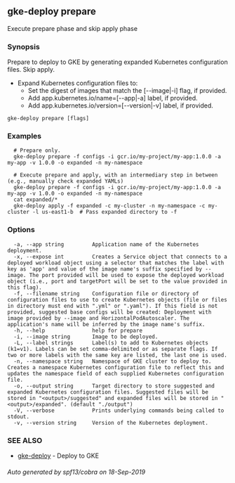 ## gke-deploy prepare

Execute prepare phase and skip apply phase

### Synopsis

Prepare to deploy to GKE by generating expanded Kubernetes configuration files. Skip apply.

- Expand Kubernetes configuration files to:
  - Set the digest of images that match the [--image|-i] flag, if provided.
  - Add app.kubernetes.io/name=[--app|-a] label, if provided.
  - Add app.kubernetes.io/version=[--version|-v] label, if provided.


```
gke-deploy prepare [flags]
```

### Examples

```
  # Prepare only.
  gke-deploy prepare -f configs -i gcr.io/my-project/my-app:1.0.0 -a my-app -v 1.0.0 -o expanded -n my-namespace

  # Execute prepare and apply, with an intermediary step in between (e.g., manually check expanded YAMLs)
  gke-deploy prepare -f configs -i gcr.io/my-project/my-app:1.0.0 -a my-app -v 1.0.0 -o expanded -n my-namespace
  cat expanded/*
  gke-deploy apply -f expanded -c my-cluster -n my-namespace -c my-cluster -l us-east1-b  # Pass expanded directory to -f
```

### Options

```
  -a, --app string         Application name of the Kubernetes deployment.
  -x, --expose int         Creates a Service object that connects to a deployed workload object using a selector that matches the label with key as 'app' and value of the image name's suffix specified by --image. The port provided will be used to expose the deployed workload object (i.e., port and targetPort will be set to the value provided in this flag).
  -f, --filename string    Configuration file or directory of configuration files to use to create Kubernetes objects (file or files in directory must end with ".yml" or ".yaml"). If this field is not provided, suggested base configs will be created: Deployment with image provided by --image and HorizontalPodAutoscaler. The application's name will be inferred by the image name's suffix.
  -h, --help               help for prepare
  -i, --image string       Image to be deployed.
  -L, --label strings      Label(s) to add to Kubernetes objects (k1=v1). Labels can be set comma-delimited or as separate flags. If two or more labels with the same key are listed, the last one is used.
  -n, --namespace string   Namespace of GKE cluster to deploy to. Creates a namespace Kubernetes configuration file to reflect this and updates the namespace field of each supplied Kubernetes configuration file.
  -o, --output string      Target directory to store suggested and expanded Kubernetes configuration files. Suggested files will be stored in "<output>/suggested" and expanded files will be stored in "<output>/expanded". (default "./output")
  -V, --verbose            Prints underlying commands being called to stdout.
  -v, --version string     Version of the Kubernetes deployment.
```

### SEE ALSO

* [gke-deploy](gke-deploy.md)	 - Deploy to GKE

###### Auto generated by spf13/cobra on 18-Sep-2019
